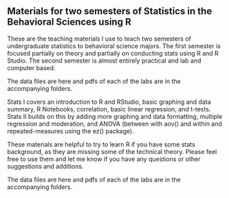 ## Materials for two semesters of Statistics in the Behavioral Sciences using R

These are the teaching materials I use to teach two semesters of undergraduate statistics to behavioral science majors. The first semester is focused partially on theory and partially on conducting stats using R and R Studio. The second semester is almost entirely practical and lab and computer based.

The data files are here and pdfs of each of the labs are in the accompanying folders.

Stats I covers an introduction to R and RStudio, basic graphing and data summary, R Notebooks, correlation, basic linear regression, and t-tests. Stats II builds on this by adding more graphing and data formatting, multiple regression and moderation, and ANOVA (between with aov() and within and repeated-measures using the ez() package).

These materials are helpful to try to learn R if you have some stats background, as they are missing some of the technical theory. Please feel free to use them and let me know if you have any questions or other suggestions and additions.

The data files are here and pdfs of each of the labs are in the accompanying folders.